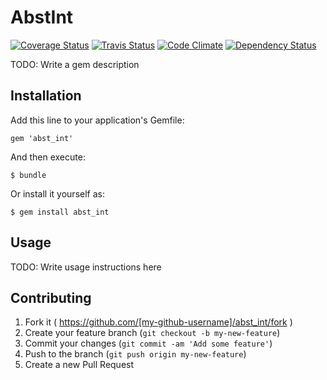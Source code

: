 # AbstInt

[![Coverage Status](https://coveralls.io/repos/yuutetu/abst_int/badge.png?branch=master)](https://coveralls.io/r/yuutetu/abst_int?branch=master)
[![Travis Status](https://travis-ci.org/yuutetu/abst_int.svg?branch=master)](https://travis-ci.org/yuutetu/abst_int)
[![Code Climate](https://codeclimate.com/github/yuutetu/abst_int.png)](https://codeclimate.com/github/yuutetu/abst_int)
[![Dependency Status](https://gemnasium.com/yuutetu/abst_int.svg)](https://gemnasium.com/yuutetu/abst_int)

TODO: Write a gem description

## Installation

Add this line to your application's Gemfile:

    gem 'abst_int'

And then execute:

    $ bundle

Or install it yourself as:

    $ gem install abst_int

## Usage

TODO: Write usage instructions here

## Contributing

1. Fork it ( https://github.com/[my-github-username]/abst_int/fork )
2. Create your feature branch (`git checkout -b my-new-feature`)
3. Commit your changes (`git commit -am 'Add some feature'`)
4. Push to the branch (`git push origin my-new-feature`)
5. Create a new Pull Request

